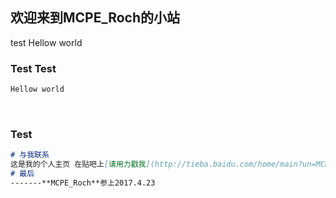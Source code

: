 ## 欢迎来到MCPE_Roch的小站
test
Hellow world

### Test Test
```markdown
Hellow world

```
 
### Test
```markdown
# 与我联系
这是我的个人主页 在贴吧上[请用力戳我](http://tieba.baidu.com/home/main?un=MCPE_Roch&fr=index&red_tag=n1927183257)
# 最后
-------**MCPE_Roch**参上2017.4.23
```
